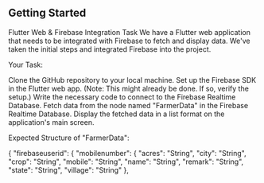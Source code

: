 ## Getting Started


Flutter Web & Firebase Integration Task
We have a Flutter web application that needs to be integrated with Firebase to fetch and display data. We've taken the initial steps and integrated Firebase into the project.

Your Task:

Clone the GitHub repository to your local machine.
Set up the Firebase SDK in the Flutter web app. (Note: This might already be done. If so, verify the setup.)
Write the necessary code to connect to the Firebase Realtime Database.
Fetch data from the node named "FarmerData" in the Firebase Realtime Database.
Display the fetched data in a list format on the application's main screen.


Expected Structure of "FarmerData":

{
  "firebaseuserid": {
    "mobilenumber": {
      "acres": "String",
      "city": "String",
      "crop": "String",
      "mobile": "String",
      "name": "String",
      "remark": "String",
      "state": "String",
      "village": "String"
    },
